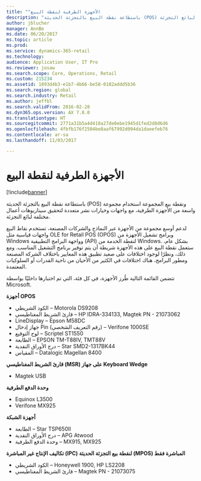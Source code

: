```yaml
---
title: "‏‫الأجهزة الطرفية لنقطة البيع"
description: "باستطاعة نقطة البيع بالتجزئة الحديثة (POS) ونقطة بيع المجموعة استخدام مجموعة واسعة من الأجهزة الطرفية، مع واجهات وخيارات نشر متعددة لتحقيق سيناريوهات أعمال مختلفة لبائع التجزئة."
author: jblucher
manager: AnnBe
ms.date: 06/20/2017
ms.topic: article
ms.prod: 
ms.service: dynamics-365-retail
ms.technology: 
audience: Application User, IT Pro
ms.reviewer: josaw
ms.search.scope: Core, Operations, Retail
ms.custom: 215234
ms.assetid: 1893d4b3-e1b7-4b66-be58-0102addd5b36
ms.search.region: global
ms.search.industry: Retail
ms.author: jeffbl
ms.search.validFrom: 2016-02-28
ms.dyn365.ops.version: AX 7.0.0
ms.translationtype: HT
ms.sourcegitcommit: 2771a31b5a4d418a27de0ebe1945d1fed2d8d6d6
ms.openlocfilehash: 4fbfb176f2504be8aaf67992d094da1daeefeb76
ms.contentlocale: ar-sa
ms.lasthandoff: 11/03/2017

---
```


# <a name="pos-hardware-peripherals"></a>‏‫الأجهزة الطرفية لنقطة البيع

[!include[banner](includes/banner.md)]


باستطاعة نقطة البيع بالتجزئة الحديثة (POS) ونقطة بيع المجموعة استخدام مجموعة واسعة من الأجهزة الطرفية، مع واجهات وخيارات نشر متعددة لتحقيق سيناريوهات أعمال مختلفة لبائع التجزئة. 

لدعم أوسع مجموعة من الأجهزة عبر النماذج والشركات المصنعة، تستخدم نقاط البيع واجهات قياسية مثل OLE for Retail POS (OPOS) وبرامج تشغيل الأجهزة من Windows وواجهة البرامج التطبيقية (API) لنقطة الخدمة من Windows. بشكل عام، ستعمل نقطة البيع على هذه الأجهزة شريطة أن يتم توفير برنامج التشغيل المناسب. ومع ذلك، ونظرًا لوجود اختلافات على صعيد تطبيق هذه المعايير باختلاف الشركة المصنعة ومطور البرامج، هناك اختلافات في الكثير من الأحيان من ناحية القدرات أو السلوكيات المعتمدة.

تتضمن القائمة التالية طُرز الأجهزة، في كل فئة، التي تم اختبارها داخليًا بواسطة Microsoft.

**أجهزة OPOS**

-   الكود الشريطي – Motorola DS9208
-   قارئ الشريط المغناطيسي – HP IDRA-334133, Magtek PN - 21073062
-   LineDisplay – Epson M58DC
-   جهاز إدخال Pin (رقم التعريف الشخصي) – Verifone 1000SE
-   لوح التوقيع – Scriptel ST1550
-   الطابعة – EPSON TM-T88IV, TMT88V
-   درج الأوراق النقدية – Star SMD2-1317BK44
-   المقياس – Datalogic Magellan 8400

**قارئ الشريط المغناطيسي (MSR) على جهاز Keyboard Wedge**

-   Magtek USB

**وحدة الدفع الطرفية**

-   Equinox L3500
-   Verifone MX925

**أجهزة الشبكة**

-   الطابعة – Star TSP650II
-   درج الأوراق النقدية – APG Atwood
-   وحدة الدفع الطرفية – MX915, MX925

**تكاليف الإنتاج غير المباشرة (IPC) لنقطة بيع التجزئة الحديثة (MPOS) المباشرة فقط**

-   الكود الشريطي – Honeywell 1900, HP LS2208
-   قارئ الشريط المغناطيسي – Magtek PN - 21073075





